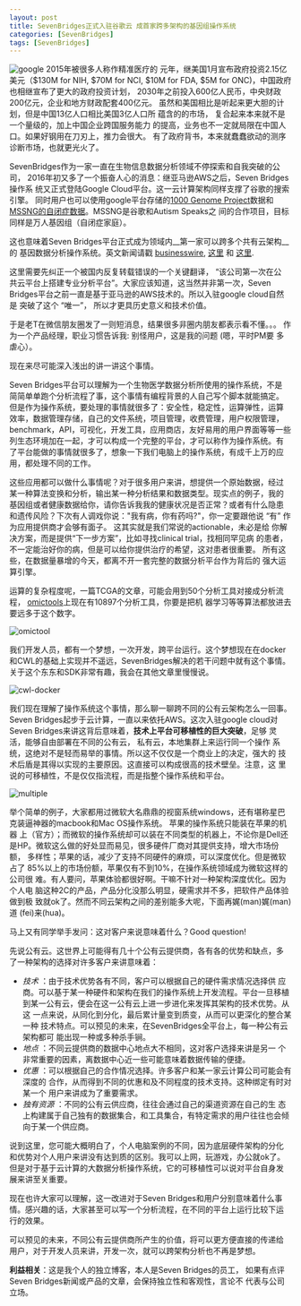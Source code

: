 ```yaml
---
layout: post
title: SevenBridges正式入驻谷歌云 成首家跨多架构的基因组操作系统
categories: [SevenBridges]
tags: [SevenBridges]
---
```


![google](http://i.imgur.com/ydQ82NY.png) 2015年被很多人称作精准医疗的
元年，继美国1月宣布政府投资2.15亿美元（$130M for NIH, $70M for NCI,
$10M for FDA, $5M for ONC)，中国政府也相继宣布了更大的政府投资计划，
2030年之前投入600亿人民币，中央财政200亿元，企业和地方财政配套400亿元。
虽然和美国相比是听起来更大胆的计划，但是中国13亿人口相比美国3亿人口所
蕴含的的市场， 复合起来本来就不是一个量级的，加上中国企业跨国服务能力
的提高，业务也不一定就局限在中国人口。如果好钢用在刀刃上，推力会很大。
有了政府背书，本来就蠢蠢欲动的测序诊断市场，也就更光火了。

SevenBridges作为一家一直在生物信息数据分析领域不停探索和自我突破的公司，
2016年初又多了一个振奋人心的消息：继亚马逊AWS之后，Seven Bridges操作系
统又正式登陆Google Cloud平台。这一云计算架构同样支撑了谷歌的搜索引擎。
同时用户也可以使用google平台存储的[1000 Genome
Project](http://www.1000genomes.org/)数据和
[MSSNG的自闭症数据](https://www.mss.ng/)。MSSNG是谷歌和Autism Speaks之
间的合作项目，目标同样是万人基因组（自闭症家庭）。

这也意味着Seven Bridges平台正式成为领域内__第一家可以跨多个共有云架构__的
基因数据分析操作系统。英文新闻请戳
[businesswire](http://www.businesswire.com/news/home/20160119005666/en/Bridges-Platform-Google-Cloud-Platform),
[这里](https://www.sbgenomics.com/google/?utm_source=social&utm_medium=tweet&utm_campaign=gcp)
和
[这里](https://www.sbgenomics.com/infrastructure/?utm_source=social&utm_medium=tweet&utm_campaign=gcp).



这里需要先纠正一个被国内反复转载错误的一个关键翻译， “该公司第一次在公
共云平台上搭建专业分析平台”。大家应该知道，这当然并非第一次，Seven
Bridges平台之前一直是基于亚马逊的AWS技术的。所以入驻google cloud自然是
突破了这个 “唯一”， 所以才更具历史意义和技术价值。

于是老T在微信朋友圈发了一则短消息，结果很多非圈内朋友都表示看不懂。。。
作为一个产品经理，职业习惯告诉我: 别怪用户，这是我的问题 (嗯，平时PM要
多虐心）。

现在来尽可能深入浅出的讲一讲这个事情。

Seven Bridges平台可以理解为一个生物医学数据分析所使用的操作系统，不是
简简单单跑个分析流程了事，这个事情有编程背景的人自己写个脚本就能搞定。
但是作为操作系统，要处理的事情就很多了：安全性，稳定性，运算弹性，运算
效率，数据管理存储，自己的文件系统，项目管理，收费管理，用户权限管理，
benchmark，API，可视化，开发工具，应用商店，友好易用的用户界面等等一些
列生态环境加在一起，才可以构成一个完整的平台，才可以称作为操作系统。有
了平台能做的事情就很多了，想象一下我们电脑上的操作系统，有成千上万的应
用，都处理不同的工作。

这些应用都可以做什么事情呢？对于很多用户来讲，想提供一个原始数据，经过
某一种算法变换和分析，输出某一种分析结果和数据类型。现实点的例子，我的
基因组或者健康数据给你，请你告诉我我的健康状况是否正常？或者有什么隐患
和遗传风险？下次有人调戏你说："我有病，你有药吗?"，你一定要跟他说 “有”
作为应用提供商才会够有面子。 这其实就是我们常说的actionable，未必是给
你解决方案，而是提供“下一步方案”，比如寻找clinical trial，找相同罕见病
的患者，不一定能治好你的病，但是可以给你提供治疗的希望，这对患者很重要。
所有这些，在数据量暴增的今天，都离不开一套完整的数据分析平台作为背后的
强大运算引擎。

运算的复杂程度呢，一篇TCGA的文章，可能会用到50个分析工具对接成分析流程，
[omictools](http://omictools.com/)上现在有10897个分析工具，你要是把机
器学习等等算法都放进去要远多于这个数字。

![omictool](http://i.imgur.com/nWaes63.png)

我们开发人员，都有一个梦想，一次开发，跨平台运行。这个梦想现在在docker
和CWL的基础上实现并不遥远，SevenBridges解决的若干问题中就有这个事情。
关于这个东东和SDK非常有趣，我会在其他文章里慢慢说。

![cwl-docker](http://i.imgur.com/WG2tjJ6.png)


我们现在理解了操作系统这个事情，那么聊一聊跨不同的公有云架构怎么一回事。
Seven Bridges起步于云计算，一直以来依托AWS。这次入驻google cloud对
Seven Bridges来讲这背后意味着，__技术上平台可移植性的巨大突破__，足够
灵活，能够自由部署在不同的公有云， 私有云，本地集群上来运行同一个操作
系统，这绝对不是轻而易举的事情。所以这不仅仅是一个商业上的决定，强大的
技术后盾是其得以实现的主要原因。这直接可以构成很高的技术壁垒。注意，这
里说的可移植性，不是仅仅指流程，而是指整个操作系统和平台。

![multiple](http://i.imgur.com/EF4xDEW.png)

举个简单的例子，大家都用过微软大名鼎鼎的视窗系统windows，还有堪称星巴
克装逼神器的macbook和Mac OS操作系统。 苹果的操作系统只能装在苹果的机器
上（官方）；而微软的操作系统却可以装在不同类型的机器上，不论你是Dell还
是HP。微软这么做的好处显而易见，很多硬件厂商对其提供支持，增大市场份额，
多样性；苹果的话，减少了支持不同硬件的麻烦，可以深度优化。但是微软占了
85%以上的市场份额，苹果仅有不到10%，在操作系统领域成为微软这样的公司很
难。有人要问，苹果体验都很好啊。干嘛不针对一种架构深度优化。因为个人电
脑这种2C的产品，产品分化没那么明显，硬需求并不多，把软件产品体验做到极
致就ok了。然而不同云架构之间的差别能多大呢，下面再娓(man)娓(man)道
(fei)来(hua)。

马上又有同学举手发问：这对客户来说意味着什么？Good question!

先说公有云。这世界上可能得有几十个公有云提供商，各有各的优势和缺点，多
了一种架构的选择对许多客户来讲意味着：

- *技术* ：由于技术优势各有不同，客户可以根据自己的硬件需求情况选择供
应商。可以基于某一种硬件和架构在我们的操作系统上开发流程。平台一旦移植
到某一公有云，便会在这一公有云上进一步进化来发挥其架构的技术优势。从这
一点来说，从同化到分化，最后累计量变到质变，从而可以更深化的整合某一种
技术特点。可以预见的未来，在SevenBridges全平台上，每一种公有云架构都可
能出现一种或多种杀手锏。
- *地点* ：不同云提供商的数据中心地点大不相同，这对客户选择来讲是另一
  个非常重要的因素，离数据中心近一些可能意味着数据传输的便捷。
- *优惠* ：可以根据自己的合作情况选择。许多客户和某一家云计算公司可能会有深度的
  合作，从而得到不同的优惠和及不同程度的技术支持。这种绑定有时对某一个
  用户来讲成为了重要需求。
- *独有资源* ：不同的公有云供应商，往往会通过自己的渠道资源在自己的生
态上构建属于自己独有的数据集合，和工具集合，有特定需求的用户往往也会倾
向于某一个供应商。

说到这里，您可能大概明白了，个人电脑案例的不同，因为底层硬件架构的分化
和优势对个人用户来讲没有达到质的区别。我可以上网，玩游戏，办公就ok了。
但是对于基于云计算的大数据分析操作系统，它的可移植性可以说对平台自身发
展来讲至关重要。

现在也许大家可以理解，这一改进对于Seven Bridges和用户分别意味着什么事
情。感兴趣的话，大家甚至可以写一个分析流程，在不同的平台上运行比较下运
行的效果。

可以预见的未来，不同公有云提供商所产生的价值，将可以更方便直接的传递给
用户，对于开发人员来讲，开发一次，就可以跨架构分析也不再是梦想。

__利益相关__：这是我个人的独立博客，本人是Seven Bridges的员工，
如果有点评Seven Bridges新闻或产品的文章，会保持独立性和客观性，言论不
代表与公司立场。

